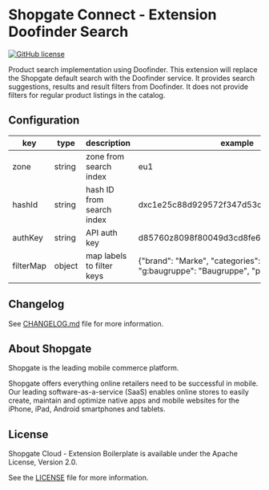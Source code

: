 # Shopgate Connect - Extension Doofinder Search

[![GitHub license](http://dmlc.github.io/img/apache2.svg)](LICENSE)

Product search implementation using Doofinder.
This extension will replace the Shopgate default search with the Doofinder service. 
It provides search suggestions, results and result filters from Doofinder.
It does not provide filters for regular product listings in the catalog.

## Configuration

| key | type | description | example |
|---|---|---|---|
| zone | string | zone from search index | eu1 |
| hashId | string | hash ID from search index | dxc1e25c88d929572f347d53c65e3953 |
| authKey | string | API auth key | d85760z8098f80049d3cd8fe63c2c63c725b78e2 |
| filterMap | object | map labels to filter keys | {"brand": "Marke", "categories": "Kategorie", "g:baugruppe": "Baugruppe", "price": "Preis"} |

## Changelog

See [CHANGELOG.md](CHANGELOG.md) file for more information.

## About Shopgate

Shopgate is the leading mobile commerce platform.

Shopgate offers everything online retailers need to be successful in mobile. Our leading
software-as-a-service (SaaS) enables online stores to easily create, maintain and optimize native
apps and mobile websites for the iPhone, iPad, Android smartphones and tablets.

## License

Shopgate Cloud - Extension Boilerplate is available under the Apache License, Version 2.0.

See the [LICENSE](./LICENSE) file for more information.
